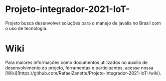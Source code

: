 # Projeto-integrador-2021-IoT-
Projeto busca desenvolver soluções para o manejo de javalis no Brasil com o uso de tecnologia.

<h1> Wiki </h1>
<p>Para maiores informações como documentos utilizados no auxílio de desenvolvimento do projeto, ferramentas e participantes, acesse nossa [Wiki](https://github.com/RafaelZanette/Projeto-integrador-2021-IoT-/wiki).</p>
